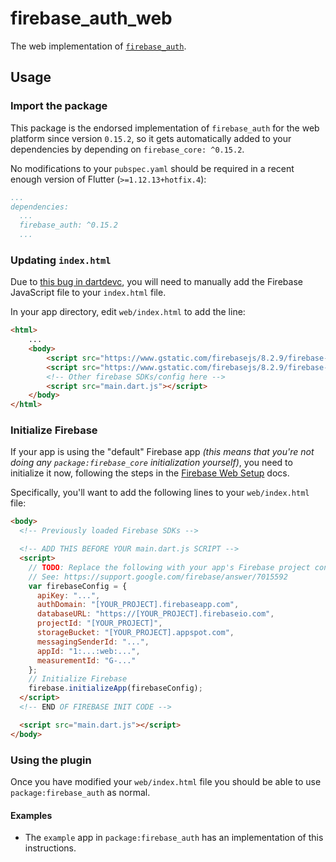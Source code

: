 # firebase_auth_web

The web implementation of [`firebase_auth`][1].

## Usage

### Import the package

This package is the endorsed implementation of `firebase_auth` for the web platform since version `0.15.2`, so it gets automatically added to your dependencies by depending on `firebase_core: ^0.15.2`.

No modifications to your `pubspec.yaml` should be required in a recent enough version of Flutter (`>=1.12.13+hotfix.4`):

```yaml
...
dependencies:
  ...
  firebase_auth: ^0.15.2
  ...
```

### Updating `index.html`

Due to [this bug in dartdevc][2], you will need to manually add the Firebase JavaScript file to your `index.html` file.

In your app directory, edit `web/index.html` to add the line:

```html
<html>
    ...
    <body>
        <script src="https://www.gstatic.com/firebasejs/8.2.9/firebase-app.js"></script>
        <script src="https://www.gstatic.com/firebasejs/8.2.9/firebase-auth.js"></script>
        <!-- Other firebase SDKs/config here -->
        <script src="main.dart.js"></script>
    </body>
</html>
```

### Initialize Firebase

If your app is using the "default" Firebase app _(this means that you're not doing any `package:firebase_core` initialization yourself)_, you need to initialize it now, following the steps in the [Firebase Web Setup][3] docs.

Specifically, you'll want to add the following lines to your `web/index.html` file:

```html
<body>
  <!-- Previously loaded Firebase SDKs -->

  <!-- ADD THIS BEFORE YOUR main.dart.js SCRIPT -->
  <script>
    // TODO: Replace the following with your app's Firebase project configuration.
    // See: https://support.google.com/firebase/answer/7015592
    var firebaseConfig = {
      apiKey: "...",
      authDomain: "[YOUR_PROJECT].firebaseapp.com",
      databaseURL: "https://[YOUR_PROJECT].firebaseio.com",
      projectId: "[YOUR_PROJECT]",
      storageBucket: "[YOUR_PROJECT].appspot.com",
      messagingSenderId: "...",
      appId: "1:...:web:...",
      measurementId: "G-..."
    };
    // Initialize Firebase
    firebase.initializeApp(firebaseConfig);
  </script>
  <!-- END OF FIREBASE INIT CODE -->

  <script src="main.dart.js"></script>
</body>
```

### Using the plugin

Once you have modified your `web/index.html` file you should be able to use `package:firebase_auth` as normal.

#### Examples

* The `example` app in `package:firebase_auth` has an implementation of this instructions.

[1]: ../firebase_auth
[2]: https://github.com/dart-lang/sdk/issues/33979
[3]: https://firebase.google.com/docs/web/setup#add-sdks-initialize
